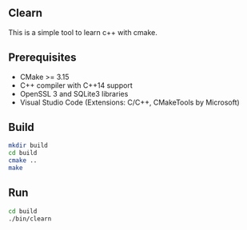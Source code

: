 ## Clearn

This is a simple tool to learn c++ with cmake.

## Prerequisites
- CMake >= 3.15
- C++ compiler with C++14 support
- OpenSSL 3 and SQLite3 libraries
- Visual Studio Code (Extensions: C/C++, CMakeTools by Microsoft)

## Build

```bash
mkdir build
cd build
cmake ..
make
```

## Run

```bash
cd build
./bin/clearn
```